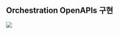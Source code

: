 ## Orchestration OpenAPIs 구현

![](https://github.com/KOREN-Platform/Open-Platform/blob/master/Orchestration_OpenAPIs/orchestration.png)
